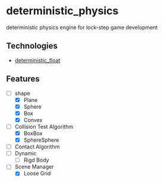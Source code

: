# deterministic_physics
deterministic physics engine for lock-step game development

## Technologies
* [deterministic_float](https://github.com/devlinzhou/deterministic_float)

## Features
- [ ] shape
    - [x] Plane
    - [x] Sphere
    - [x] Box
    - [x] Convex
- [ ] Collision Test Algorithm
    - [x] BoxBox
    - [x] SphereSphere
- [ ] Contact Algorithm
- [ ] Dynamic
    - [ ] Rigd Body
- [ ] Scene Manager
    - [x] Loose Grid
